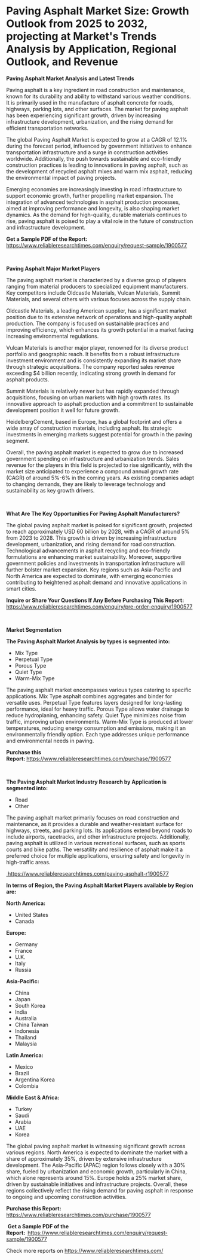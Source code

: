 <p><h1>Paving Asphalt Market Size: Growth Outlook from 2025 to 2032, projecting at Market's Trends Analysis by Application, Regional Outlook, and Revenue</h1></p><p><strong>Paving Asphalt Market Analysis and Latest Trends</strong></p>
<p><p>Paving asphalt is a key ingredient in road construction and maintenance, known for its durability and ability to withstand various weather conditions. It is primarily used in the manufacture of asphalt concrete for roads, highways, parking lots, and other surfaces. The market for paving asphalt has been experiencing significant growth, driven by increasing infrastructure development, urbanization, and the rising demand for efficient transportation networks.</p><p>The global Paving Asphalt Market is expected to grow at a CAGR of 12.1% during the forecast period, influenced by government initiatives to enhance transportation infrastructure and a surge in construction activities worldwide. Additionally, the push towards sustainable and eco-friendly construction practices is leading to innovations in paving asphalt, such as the development of recycled asphalt mixes and warm mix asphalt, reducing the environmental impact of paving projects.</p><p>Emerging economies are increasingly investing in road infrastructure to support economic growth, further propelling market expansion. The integration of advanced technologies in asphalt production processes, aimed at improving performance and longevity, is also shaping market dynamics. As the demand for high-quality, durable materials continues to rise, paving asphalt is poised to play a vital role in the future of construction and infrastructure development.</p></p>
<p><strong>Get a Sample PDF of the Report:&nbsp;</strong> <a href="https://www.reliableresearchtimes.com/enquiry/request-sample/1900577?utm_campaign=2627&utm_medium=2&utm_source=Github&utm_content=ia&utm_term=02042025&utm_id=paving-asphalt">https://www.reliableresearchtimes.com/enquiry/request-sample/1900577</a></p>
<p>&nbsp;</p>
<p><strong>Paving Asphalt Major Market Players</strong></p>
<p><p>The paving asphalt market is characterized by a diverse group of players ranging from material producers to specialized equipment manufacturers. Key competitors include Oldcastle Materials, Vulcan Materials, Summit Materials, and several others with various focuses across the supply chain.</p><p>Oldcastle Materials, a leading American supplier, has a significant market position due to its extensive network of operations and high-quality asphalt production. The company is focused on sustainable practices and improving efficiency, which enhances its growth potential in a market facing increasing environmental regulations. </p><p>Vulcan Materials is another major player, renowned for its diverse product portfolio and geographic reach. It benefits from a robust infrastructure investment environment and is consistently expanding its market share through strategic acquisitions. The company reported sales revenue exceeding $4 billion recently, indicating strong growth in demand for asphalt products.</p><p>Summit Materials is relatively newer but has rapidly expanded through acquisitions, focusing on urban markets with high growth rates. Its innovative approach to asphalt production and a commitment to sustainable development position it well for future growth.</p><p>HeidelbergCement, based in Europe, has a global footprint and offers a wide array of construction materials, including asphalt. Its strategic investments in emerging markets suggest potential for growth in the paving segment.</p><p>Overall, the paving asphalt market is expected to grow due to increased government spending on infrastructure and urbanization trends. Sales revenue for the players in this field is projected to rise significantly, with the market size anticipated to experience a compound annual growth rate (CAGR) of around 5%-6% in the coming years. As existing companies adapt to changing demands, they are likely to leverage technology and sustainability as key growth drivers.</p></p>
<p>&nbsp;</p>
<p><strong>What Are The Key Opportunities For Paving Asphalt Manufacturers?</strong></p>
<p><p>The global paving asphalt market is poised for significant growth, projected to reach approximately USD 60 billion by 2028, with a CAGR of around 5% from 2023 to 2028. This growth is driven by increasing infrastructure development, urbanization, and rising demand for road construction. Technological advancements in asphalt recycling and eco-friendly formulations are enhancing market sustainability. Moreover, supportive government policies and investments in transportation infrastructure will further bolster market expansion. Key regions such as Asia-Pacific and North America are expected to dominate, with emerging economies contributing to heightened asphalt demand and innovative applications in smart cities.</p></p>
<p><strong>Inquire or Share Your Questions If Any Before Purchasing This Report:</strong> <a href="https://www.reliableresearchtimes.com/enquiry/pre-order-enquiry/1900577?utm_campaign=2627&utm_medium=2&utm_source=Github&utm_content=ia&utm_term=02042025&utm_id=paving-asphalt">https://www.reliableresearchtimes.com/enquiry/pre-order-enquiry/1900577</a></p>
<p>&nbsp;</p>
<p><strong>Market Segmentation</strong></p>
<p><strong>The Paving Asphalt Market Analysis by types is segmented into:</strong></p>
<p><ul><li>Mix Type</li><li>Perpetual Type</li><li>Porous Type</li><li>Quiet Type</li><li>Warm-Mix Type</li></ul></p>
<p><p>The paving asphalt market encompasses various types catering to specific applications. Mix Type asphalt combines aggregates and binder for versatile uses. Perpetual Type features layers designed for long-lasting performance, ideal for heavy traffic. Porous Type allows water drainage to reduce hydroplaning, enhancing safety. Quiet Type minimizes noise from traffic, improving urban environments. Warm-Mix Type is produced at lower temperatures, reducing energy consumption and emissions, making it an environmentally friendly option. Each type addresses unique performance and environmental needs in paving.</p></p>
<p><strong>Purchase this Report:&nbsp;</strong><a href="https://www.reliableresearchtimes.com/purchase/1900577?utm_campaign=2627&utm_medium=2&utm_source=Github&utm_content=ia&utm_term=02042025&utm_id=paving-asphalt">https://www.reliableresearchtimes.com/purchase/1900577</a></p>
<p>&nbsp;</p>
<p><strong>The Paving Asphalt Market Industry Research by Application is segmented into:</strong></p>
<p><ul><li>Road</li><li>Other</li></ul></p>
<p><p>The paving asphalt market primarily focuses on road construction and maintenance, as it provides a durable and weather-resistant surface for highways, streets, and parking lots. Its applications extend beyond roads to include airports, racetracks, and other infrastructure projects. Additionally, paving asphalt is utilized in various recreational surfaces, such as sports courts and bike paths. The versatility and resilience of asphalt make it a preferred choice for multiple applications, ensuring safety and longevity in high-traffic areas.</p></p>
<p><a href="https://www.reliableresearchtimes.com/paving-asphalt-r1900577?utm_campaign=2627&utm_medium=2&utm_source=Github&utm_content=ia&utm_term=02042025&utm_id=paving-asphalt">&nbsp;https://www.reliableresearchtimes.com/paving-asphalt-r1900577</a></p>
<p><strong>In terms of Region, the Paving Asphalt Market Players available by Region are:</strong></p>
<p>
    <p> <strong> North America: </strong>
        <ul>
            <li>United States</li>
            <li>Canada</li>
        </ul>
        </p> 
    <p> <strong> Europe: </strong>
        <ul>
            <li>Germany</li>
            <li>France</li>
            <li>U.K.</li>
            <li>Italy</li>
            <li>Russia</li>
        </ul>
        </p> 
    <p> <strong> Asia-Pacific: </strong>
        <ul>
            <li>China</li>
            <li>Japan</li>
            <li>South Korea</li>
            <li>India</li>
            <li>Australia</li>
            <li>China Taiwan</li>
            <li>Indonesia</li>
            <li>Thailand</li>
            <li>Malaysia</li>
        </ul>
        </p> 
    <p> <strong> Latin America: </strong>
        <ul>
            <li>Mexico</li>
            <li>Brazil</li>
            <li>Argentina Korea</li>
            <li>Colombia</li>
        </ul>
        </p> 
    <p> <strong> Middle East & Africa: </strong>
        <ul>
            <li>Turkey</li>
            <li>Saudi</li>
            <li>Arabia</li>
            <li>UAE</li>
            <li>Korea</li>
        </ul>
    </p>
    </p>
<p><p>The global paving asphalt market is witnessing significant growth across various regions. North America is expected to dominate the market with a share of approximately 35%, driven by extensive infrastructure development. The Asia-Pacific (APAC) region follows closely with a 30% share, fueled by urbanization and economic growth, particularly in China, which alone represents around 15%. Europe holds a 25% market share, driven by sustainable initiatives and infrastructure projects. Overall, these regions collectively reflect the rising demand for paving asphalt in response to ongoing and upcoming construction activities.</p></p>
<p><strong>Purchase this Report: </strong><a href="https://www.reliableresearchtimes.com/purchase/1900577?utm_campaign=2627&utm_medium=2&utm_source=Github&utm_content=ia&utm_term=02042025&utm_id=paving-asphalt">https://www.reliableresearchtimes.com/purchase/1900577</a></p>
<p>&nbsp;<strong>Get a Sample PDF of the Report:&nbsp;&nbsp;</strong><a href="https://www.reliableresearchtimes.com/enquiry/request-sample/1900577?utm_campaign=2627&utm_medium=2&utm_source=Github&utm_content=ia&utm_term=02042025&utm_id=paving-asphalt">https://www.reliableresearchtimes.com/enquiry/request-sample/1900577</a></p>
<p><strong></strong></p>
<p>Check more reports on <a href="https://www.reliableresearchtimes.com/?utm_campaign=2627&utm_medium=2&utm_source=Github&utm_content=ia&utm_term=02042025&utm_id=paving-asphalt">https://www.reliableresearchtimes.com/</a></p>